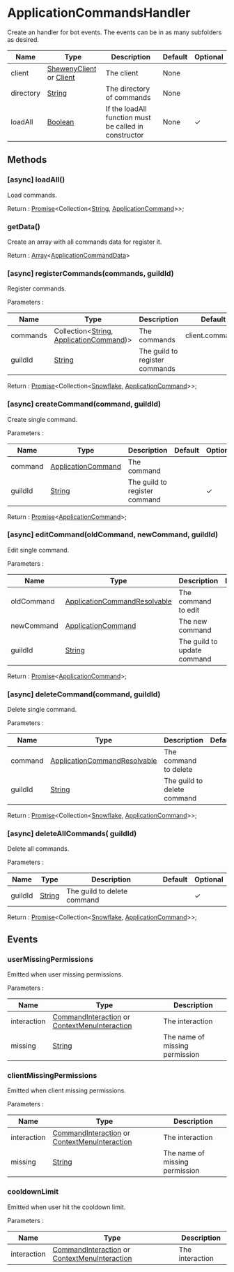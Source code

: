 # ApplicationCommandsHandler

Create an handler for bot events. The events can be in as many subfolders as desired.

| Name      | Type                                                                                                    | Description                                           | Default | Optional |
| --------- | ------------------------------------------------------------------------------------------------------- | ----------------------------------------------------- | ------- | -------- |
| client    | [ShewenyClient](./ShewenyClient.md) or [Client](https://discord.js.org/#/docs/main/stable/class/Client) | The client                                            | None    |          |
| directory | [String](https://developer.mozilla.org/en-US/docs/Web/JavaScript/Reference/Global_Objects/String)       | The directory of commands                             | None    |          |
| loadAll   | [Boolean](https://developer.mozilla.org/en-US/docs/Web/JavaScript/Reference/Global_Objects/Boolean)     | If the loadAll function must be called in constructor | None    | ✓        |

## Methods

### [async] loadAll()

Load commands.

Return : [Promise](https://developer.mozilla.org/en-US/docs/Web/JavaScript/Reference/Global_Objects/Promise)\<Collection\<[String](https://developer.mozilla.org/en-US/docs/Web/JavaScript/Reference/Global_Objects/String), [ApplicationCommand](../structures/ApplicationCommand.md)>>;

### getData()

Create an array with all commands data for register it.

Return : [Array](https://developer.mozilla.org/en-US/docs/Web/JavaScript/Reference/Global_Objects/Array)\<[ApplicationCommandData](https://discord.js.org/#/docs/main/stable/typedef/ApplicationCommandData)>

### [async] registerCommands(commands, guildId)

Register commands.

Parameters :

| Name     | Type                                                                                                                                                                       | Description                    | Default         | Optional |
| -------- | -------------------------------------------------------------------------------------------------------------------------------------------------------------------------- | ------------------------------ | --------------- | -------- |
| commands | Collection\<[String](https://developer.mozilla.org/en-US/docs/Web/JavaScript/Reference/Global_Objects/String), [ApplicationCommand](../structures/ApplicationCommand.md))> | The commands                   | client.commands | ✓        |
| guildId  | [String](https://developer.mozilla.org/en-US/docs/Web/JavaScript/Reference/Global_Objects/String)                                                                          | The guild to register commands |                 | ✓        |

Return : [Promise](https://developer.mozilla.org/en-US/docs/Web/JavaScript/Reference/Global_Objects/Promise)\<Collection\<[Snowflake](https://discord.js.org/#/docs/main/stable/typedef/Snowflake), [ApplicationCommand](https://discord.js.org/#/docs/main/stable/class/ApplicationCommand)>>;

### [async] createCommand(command, guildId)

Create single command.

Parameters :

| Name    | Type                                                                                              | Description                   | Default | Optional |
| ------- | ------------------------------------------------------------------------------------------------- | ----------------------------- | ------- | -------- |
| command | [ApplicationCommand](../structures/ApplicationCommand.md)                                         | The command                   |         |          |
| guildId | [String](https://developer.mozilla.org/en-US/docs/Web/JavaScript/Reference/Global_Objects/String) | The guild to register command |         | ✓        |

Return : [Promise](https://developer.mozilla.org/en-US/docs/Web/JavaScript/Reference/Global_Objects/Promise)\<[ApplicationCommand](https://discord.js.org/#/docs/main/stable/class/ApplicationCommand)>;

### [async] editCommand(oldCommand, newCommand, guildId)

Edit single command.

Parameters :

| Name       | Type                                                                                                           | Description                 | Default | Optional |
| ---------- | -------------------------------------------------------------------------------------------------------------- | --------------------------- | ------- | -------- |
| oldCommand    | [ApplicationCommandResolvable](https://discord.js.org/#/docs/main/stable/typedef/ApplicationCommandResolvable) | The command to edit         |         |          |
| newCommand | [ApplicationCommand](../structures/ApplicationCommand.md)                                                      | The new command             |         |          |
| guildId    | [String](https://developer.mozilla.org/en-US/docs/Web/JavaScript/Reference/Global_Objects/String)              | The guild to update command |         | ✓        |

Return : [Promise](https://developer.mozilla.org/en-US/docs/Web/JavaScript/Reference/Global_Objects/Promise)\<[ApplicationCommand](https://discord.js.org/#/docs/main/stable/class/ApplicationCommand)>;

### [async] deleteCommand(command, guildId)

Delete single command.

Parameters :

| Name    | Type                                                                                                           | Description                 | Default | Optional |
| ------- | -------------------------------------------------------------------------------------------------------------- | --------------------------- | ------- | -------- |
| command | [ApplicationCommandResolvable](https://discord.js.org/#/docs/main/stable/typedef/ApplicationCommandResolvable) | The command to delete       |         |          |
| guildId | [String](https://developer.mozilla.org/en-US/docs/Web/JavaScript/Reference/Global_Objects/String)              | The guild to delete command |         | ✓        |

Return : [Promise](https://developer.mozilla.org/en-US/docs/Web/JavaScript/Reference/Global_Objects/Promise)\<Collection\<[Snowflake](https://discord.js.org/#/docs/main/stable/typedef/Snowflake), [ApplicationCommand](https://discord.js.org/#/docs/main/stable/class/ApplicationCommand)>>;

### [async] deleteAllCommands( guildId)

Delete all commands.

Parameters :

| Name    | Type                                                                                              | Description                 | Default | Optional |
| ------- | ------------------------------------------------------------------------------------------------- | --------------------------- | ------- | -------- |
| guildId | [String](https://developer.mozilla.org/en-US/docs/Web/JavaScript/Reference/Global_Objects/String) | The guild to delete command |         | ✓        |

Return : [Promise](https://developer.mozilla.org/en-US/docs/Web/JavaScript/Reference/Global_Objects/Promise)\<Collection\<[Snowflake](https://discord.js.org/#/docs/main/stable/typedef/Snowflake), [ApplicationCommand](https://discord.js.org/#/docs/main/stable/class/ApplicationCommand)>>;

## Events

### userMissingPermissions

Emitted when user missing permissions.

Parameters :

| Name        | Type                                                                                                                                                                                     | Description                    |
| ----------- | ---------------------------------------------------------------------------------------------------------------------------------------------------------------------------------------- | ------------------------------ |
| interaction | [CommandInteraction](https://discord.js.org/#/docs/main/stable/class/CommandInteraction) or [ContextMenuInteraction](https://discord.js.org/#/docs/main/stable/class/CommandInteraction) | The interaction                |
| missing     | [String](https://developer.mozilla.org/en-US/docs/Web/JavaScript/Reference/Global_Objects/String)                                                                                        | The name of missing permission |

### clientMissingPermissions

Emitted when client missing permissions.

Parameters :

| Name        | Type                                                                                                                                                                                     | Description                    |
| ----------- | ---------------------------------------------------------------------------------------------------------------------------------------------------------------------------------------- | ------------------------------ |
| interaction | [CommandInteraction](https://discord.js.org/#/docs/main/stable/class/CommandInteraction) or [ContextMenuInteraction](https://discord.js.org/#/docs/main/stable/class/CommandInteraction) | The interaction                |
| missing     | [String](https://developer.mozilla.org/en-US/docs/Web/JavaScript/Reference/Global_Objects/String)                                                                                        | The name of missing permission |

### cooldownLimit

Emitted when user hit the cooldown limit.

Parameters :

| Name        | Type                                                                                                                                                                                     | Description     |
| ----------- | ---------------------------------------------------------------------------------------------------------------------------------------------------------------------------------------- | --------------- |
| interaction | [CommandInteraction](https://discord.js.org/#/docs/main/stable/class/CommandInteraction) or [ContextMenuInteraction](https://discord.js.org/#/docs/main/stable/class/CommandInteraction) | The interaction |

